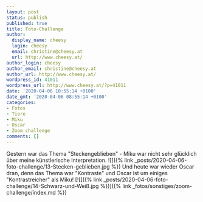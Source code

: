 ```yaml
---
layout: post
status: publish
published: true
title: Foto-Challenge
author:
  display_name: cheesy
  login: cheesy
  email: christine@cheesy.at
  url: http://www.cheesy.at/
author_login: cheesy
author_email: christine@cheesy.at
author_url: http://www.cheesy.at/
wordpress_id: 41011
wordpress_url: http://www.cheesy.at/?p=41011
date: '2020-04-06 10:55:14 +0100'
date_gmt: '2020-04-06 08:55:14 +0100'
categories:
- Fotos
- Tiere
- Miku
- Oscar
- Zoom challenge
comments: []
---
```

Gestern war das Thema "Steckengeblieben" - Miku war nicht sehr glücklich über meine künstlerische Interpretation.
![]({% link _posts/2020-04-06-foto-challenge/13-Stecken-geblieben.jpg %})
Und heute war wieder Oscar dran, denn das Thema war "Kontraste" und Oscar ist um einiges "Kontrastreicher" als Miku!
[![]({% link _posts/2020-04-06-foto-challenge/14-Schwarz-und-Weiß.jpg %})]({% link _fotos/sonstiges/zoom-challenge/index.md %})
